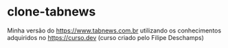# clone-tabnews
Minha versão do https://www.tabnews.com.br utilizando os conhecimentos adquiridos no https://curso.dev (curso criado pelo Filipe Deschamps)
